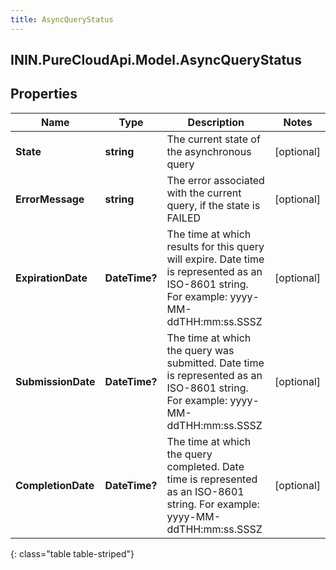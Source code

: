 ```yaml
---
title: AsyncQueryStatus
---
```

## ININ.PureCloudApi.Model.AsyncQueryStatus

## Properties

|Name | Type | Description | Notes|
|------------ | ------------- | ------------- | -------------|
| **State** | **string** | The current state of the asynchronous query | [optional] |
| **ErrorMessage** | **string** | The error associated with the current query, if the state is FAILED | [optional] |
| **ExpirationDate** | **DateTime?** | The time at which results for this query will expire. Date time is represented as an ISO-8601 string. For example: yyyy-MM-ddTHH:mm:ss.SSSZ | [optional] |
| **SubmissionDate** | **DateTime?** | The time at which the query was submitted. Date time is represented as an ISO-8601 string. For example: yyyy-MM-ddTHH:mm:ss.SSSZ | [optional] |
| **CompletionDate** | **DateTime?** | The time at which the query completed. Date time is represented as an ISO-8601 string. For example: yyyy-MM-ddTHH:mm:ss.SSSZ | [optional] |
{: class="table table-striped"}


